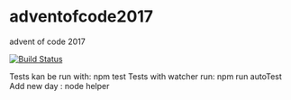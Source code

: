 # adventofcode2017
advent of code 2017


[![Build Status](https://travis-ci.org/ThomasAndrewMacLean/adventofcode2017.svg?branch=master)](https://travis-ci.org/ThomasAndrewMacLean/adventofcode2017)



Tests kan be run with: npm test
Tests with watcher run: npm run autoTest
Add new day : node helper